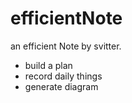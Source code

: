 # efficientNote

an efficient Note by svitter.

- build a plan
- record daily things
- generate diagram
